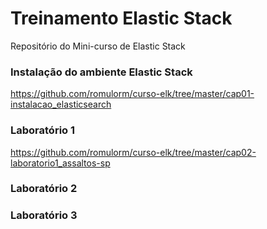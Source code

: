 # Treinamento Elastic Stack
Repositório do Mini-curso de Elastic Stack

### Instalação do ambiente Elastic Stack
https://github.com/romulorm/curso-elk/tree/master/cap01-instalacao_elasticsearch

### Laboratório 1
https://github.com/romulorm/curso-elk/tree/master/cap02-laboratorio1_assaltos-sp

### Laboratório 2

### Laboratório 3




